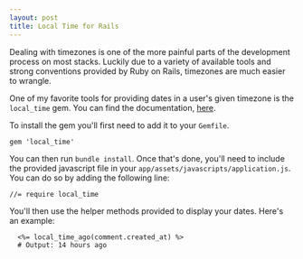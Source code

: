 ```yaml
---
layout: post
title: Local Time for Rails
---
```

Dealing with timezones is one of the more painful parts of the development
process on most stacks. Luckily due to a variety of available tools and strong
conventions provided by Ruby on Rails, timezones are much easier to wrangle.

One of my favorite tools for providing dates in a user's given timezone is the
`local_time` gem. You can find the documentation,
[here](https://github.com/basecamp/local_time).

To install the gem you'll first need to add it to your `Gemfile`.

`gem 'local_time'`

You can then run `bundle install`. Once that's done, you'll need to include the
provided javascript file in your `app/assets/javascripts/application.js`. You
can do so by adding the following line:

`//= require local_time`

You'll then use the helper methods provided to display your dates. Here's an
example:


~~~
  <%= local_time_ago(comment.created_at) %>
  # Output: 14 hours ago
~~~
